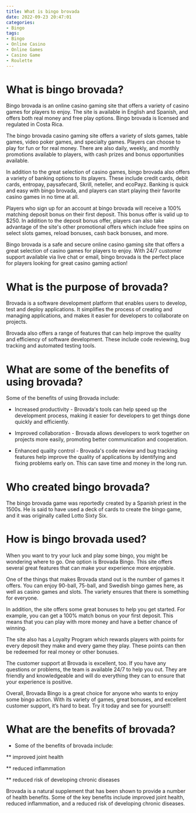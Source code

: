 ```yaml
---
title: What is bingo brovada
date: 2022-09-23 20:47:01
categories:
- Bingo
tags:
- Bingo
- Online Casino
- Online Games
- Casino Game
- Roulette
---
```



#  What is bingo brovada?

Bingo brovada is an online casino gaming site that offers a variety of casino games for players to enjoy. The site is available in English and Spanish, and offers both real money and free play options. Bingo brovada is licensed and regulated in Costa Rica.

The bingo brovada casino gaming site offers a variety of slots games, table games, video poker games, and specialty games. Players can choose to play for fun or for real money. There are also daily, weekly, and monthly promotions available to players, with cash prizes and bonus opportunities available.

In addition to the great selection of casino games, bingo brovada also offers a variety of banking options to its players. These include credit cards, debit cards, entropay, paysafecard, Skrill, neteller, and ecoPayz. Banking is quick and easy with bingo brovada, and players can start playing their favorite casino games in no time at all.

Players who sign up for an account at bingo brovada will receive a 100% matching deposit bonus on their first deposit. This bonus offer is valid up to $250. In addition to the deposit bonus offer, players can also take advantage of the site's other promotional offers which include free spins on select slots games, reload bonuses, cash back bonuses, and more.

Bingo brovada is a safe and secure online casino gaming site that offers a great selection of casino games for players to enjoy. With 24/7 customer support available via live chat or email, bingo brovada is the perfect place for players looking for great casino gaming action!

#  What is the purpose of brovada?

Brovada is a software development platform that enables users to develop, test and deploy applications. It simplifies the process of creating and managing applications, and makes it easier for developers to collaborate on projects.

Brovada also offers a range of features that can help improve the quality and efficiency of software development. These include code reviewing, bug tracking and automated testing tools.

# What are some of the benefits of using brovada?

Some of the benefits of using Brovada include:

* Increased productivity - Brovada's tools can help speed up the development process, making it easier for developers to get things done quickly and efficiently.

* Improved collaboration - Brovada allows developers to work together on projects more easily, promoting better communication and cooperation.

* Enhanced quality control - Brovada's code review and bug tracking features help improve the quality of applications by identifying and fixing problems early on. This can save time and money in the long run.

#  Who created bingo brovada?

The bingo brovada game was reportedly created by a Spanish priest in the 1500s. He is said to have used a deck of cards to create the bingo game, and it was originally called Lotto Sixty Six.

#  How is bingo brovada used?

When you want to try your luck and play some bingo, you might be wondering where to go. One option is Brovada Bingo. This site offers several great features that can make your experience more enjoyable.

One of the things that makes Brovada stand out is the number of games it offers. You can enjoy 90-ball, 75-ball, and Swedish bingo games here, as well as casino games and slots. The variety ensures that there is something for everyone.

In addition, the site offers some great bonuses to help you get started. For example, you can get a 100% match bonus on your first deposit. This means that you can play with more money and have a better chance of winning.

The site also has a Loyalty Program which rewards players with points for every deposit they make and every game they play. These points can then be redeemed for real money or other bonuses.

The customer support at Brovada is excellent, too. If you have any questions or problems, the team is available 24/7 to help you out. They are friendly and knowledgeable and will do everything they can to ensure that your experience is positive.

Overall, Brovada Bingo is a great choice for anyone who wants to enjoy some bingo action. With its variety of games, great bonuses, and excellent customer support, it’s hard to beat. Try it today and see for yourself!

#  What are the benefits of brovada?

* Some of the benefits of brovada include:

** improved joint health

** reduced inflammation

** reduced risk of developing chronic diseases

Brovada is a natural supplement that has been shown to provide a number of health benefits. Some of the key benefits include improved joint health, reduced inflammation, and a reduced risk of developing chronic diseases.